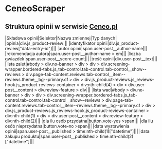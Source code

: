# CeneoScraper

## Struktura opinii w serwisie [Ceneo.pl](https://www.ceneo.pl/)

|Składowa opinii|Selektor|Nazwa zmiennej|Typ danych|
|opinia|div.js_product-review|||
|identyfikator opinii|div.js_product-review\["data-entry-id"\]|||
|autor opinii|span.user-post__author-name|||
|rekomendacja autora|span.user-post__author-name > em|||
|liczba gwiazdek|span.user-post__score-count|||
|treść opinii|div.user-post__text|||
|lista zalet|#body > div.no-banner > div > div > div.screening-wrapper.bordered-tabs.js_tab-control.tab-control.tab-control__show--reviews > div.page-tab-content.reviews.tab-control__item--reviews.theme__bg--primary.cf > div > div.js_product-reviews.js_reviews-hook.js_product-reviews-container > div:nth-child(4) > div > div.user-post__content > div.review-feature > div|||
|lista wad|#body > div.no-banner > div > div > div.screening-wrapper.bordered-tabs.js_tab-control.tab-control.tab-control__show--reviews > div.page-tab-content.reviews.tab-control__item--reviews.theme__bg--primary.cf > div > div.js_product-reviews.js_reviews-hook.js_product-reviews-container > div:nth-child(1) > div > div.user-post__content > div.review-feature > div:nth-child(2)|||
|dla ilu osób przydatna|button.vote-yes >span|||
|dla ilu osób nieprzydatna|button.vote-no >span|||
|data wystawienia opinii|span.user-post__published > time:nth-child(1)\["datetime"\]|||
|data zakupu produktu|span.user-post__published > time:nth-child(2)\["datetime"\]|||
